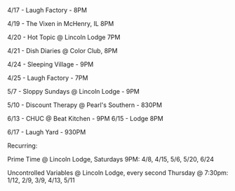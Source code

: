 4/17 - Laugh Factory - 8PM

4/19 - The Vixen in McHenry, IL 8PM

4/20 - Hot Topic @ Lincoln Lodge 7PM

4/21 - Dish Diaries @ Color Club, 8PM

4/24 - Sleeping Village - 9PM

4/25 - Laugh Factory - 7PM

5/7 - Sloppy Sundays @ Lincoln Lodge - 9PM

5/10 - Discount Therapy @ Pearl's Southern - 830PM

6/13 - CHUC @ Beat Kitchen - 9PM
6/15 - Lodge 8PM

6/17 - Laugh Yard - 930PM

Recurring:

Prime Time @ Lincoln Lodge, Saturdays 9PM: 4/8, 4/15, 5/6, 5/20, 6/24

Uncontrolled Variables @ Lincoln Lodge, every second Thursday @ 7:30pm: 1/12, 2/9, 3/9, 4/13, 5/11


